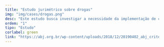 ```yaml
---
title: "Estudo jurimétrico sobre drogas"
img: "img/cases/drogas.png"
desc: "Este estudo busca investigar a necessidade da implementação de critérios objetivos para distinguir porte e tráfico de drogas, além de descrever os possíveis impactos sociais de sua aplicação."
ordem: "1"
tipo: "Estudo"
corlabel: green
link: "https://abj.org.br/wp-content/uploads/2018/12/20190402_abj_criterios_objetivos.pdf"
---
```

